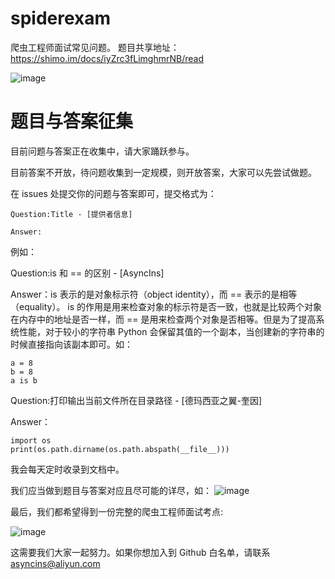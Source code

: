 
# spiderexam
 爬虫工程师面试常见问题。
题目共享地址： https://shimo.im/docs/iyZrc3fLimghmrNB/read

 ![image](https://github.com/asyncspider/spiderexam/blob/master/images/example.png) 
 

# 题目与答案征集 
目前问题与答案正在收集中，请大家踊跃参与。
 
目前答案不开放，待问题收集到一定规模，则开放答案，大家可以先尝试做题。
 
 在 issues 处提交你的问题与答案即可，提交格式为：

```
Question:Title - [提供者信息]

Answer:

```

例如：

Question:is 和 == 的区别 - [AsyncIns]

Answer：is 表示的是对象标示符（object identity），而 == 表示的是相等（equality）。
is 的作用是用来检查对象的标示符是否一致，也就是比较两个对象在内存中的地址是否一样，而 == 是用来检查两个对象是否相等。但是为了提高系统性能，对于较小的字符串 Python 会保留其值的一个副本，当创建新的字符串的时候直接指向该副本即可。如：
```
a = 8
b = 8
a is b
```

Question:打印输出当前文件所在目录路径 - [德玛西亚之翼-奎因]

Answer：
```
import os
print(os.path.dirname(os.path.abspath(__file__)))
```





我会每天定时收录到文档中。
 
 我们应当做到题目与答案对应且尽可能的详尽，如：
 ![image](https://github.com/asyncspider/spiderexam/blob/master/images/example.png) 
 
 最后，我们都希望得到一份完整的爬虫工程师面试考点:
 
 ![image](https://github.com/asyncspider/spiderexam/blob/master/images/spiderexam.png) 
 
 这需要我们大家一起努力。如果你想加入到 Github 白名单，请联系 asyncins@aliyun.com
 
 

